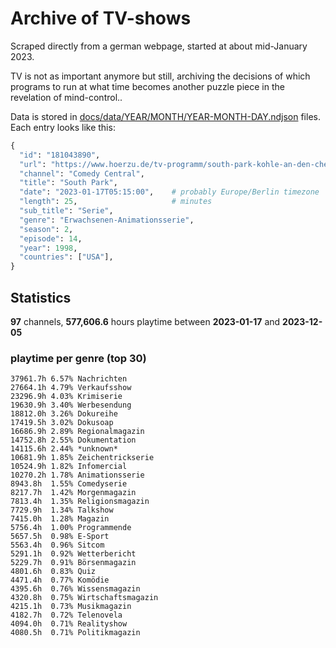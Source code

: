 # Archive of TV-shows

Scraped directly from a german webpage, started at about mid-January 2023.

TV is not as important anymore but still, archiving the decisions of which programs to run at what time
becomes another puzzle piece in the revelation of mind-control.. 

Data is stored in [docs/data/YEAR/MONTH/YEAR-MONTH-DAY.ndjson](docs/data/) files. 
Each entry looks like this:

```python
{
  "id": "181043890", 
  "url": "https://www.hoerzu.de/tv-programm/south-park-kohle-an-den-chefkoch/bid_181043890/", 
  "channel": "Comedy Central", 
  "title": "South Park", 
  "date": "2023-01-17T05:15:00",    # probably Europe/Berlin timezone 
  "length": 25,                     # minutes 
  "sub_title": "Serie", 
  "genre": "Erwachsenen-Animationsserie", 
  "season": 2, 
  "episode": 14, 
  "year": 1998, 
  "countries": ["USA"],
}
```

## Statistics

**97** channels, **577,606.6** hours playtime between **2023-01-17** and **2023-12-05**


### playtime per genre (top 30)

    37961.7h 6.57% Nachrichten
    27664.1h 4.79% Verkaufsshow
    23296.9h 4.03% Krimiserie
    19630.9h 3.40% Werbesendung
    18812.0h 3.26% Dokureihe
    17419.5h 3.02% Dokusoap
    16686.9h 2.89% Regionalmagazin
    14752.8h 2.55% Dokumentation
    14115.6h 2.44% *unknown*
    10681.9h 1.85% Zeichentrickserie
    10524.9h 1.82% Infomercial
    10270.2h 1.78% Animationsserie
    8943.8h  1.55% Comedyserie
    8217.7h  1.42% Morgenmagazin
    7813.4h  1.35% Religionsmagazin
    7729.9h  1.34% Talkshow
    7415.0h  1.28% Magazin
    5756.4h  1.00% Programmende
    5657.5h  0.98% E-Sport
    5563.4h  0.96% Sitcom
    5291.1h  0.92% Wetterbericht
    5229.7h  0.91% Börsenmagazin
    4801.6h  0.83% Quiz
    4471.4h  0.77% Komödie
    4395.6h  0.76% Wissensmagazin
    4320.8h  0.75% Wirtschaftsmagazin
    4215.1h  0.73% Musikmagazin
    4182.7h  0.72% Telenovela
    4094.0h  0.71% Realityshow
    4080.5h  0.71% Politikmagazin
